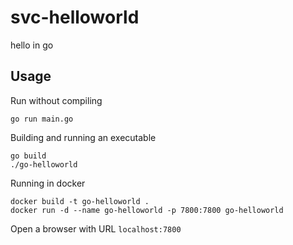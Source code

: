 # svc-helloworld
hello in go

## Usage

Run without compiling

 ```
 go run main.go
 ```

Building and running an executable
 ```
 go build
 ./go-helloworld
 ```

Running in docker
 ```
 docker build -t go-helloworld .
 docker run -d --name go-helloworld -p 7800:7800 go-helloworld
```

Open a browser with URL `localhost:7800`